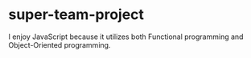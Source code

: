 # super-team-project

I enjoy JavaScript because it utilizes both Functional programming and Object-Oriented programming.
